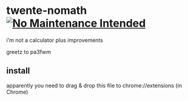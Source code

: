 # twente-nomath [![No Maintenance Intended](http://unmaintained.tech/badge.svg)](http://unmaintained.tech/)
i'm not a calculator plus improvements

greetz to pa3fwm


## install
apparently you need to drag & drop this file to chrome://extensions (in Chrome)
